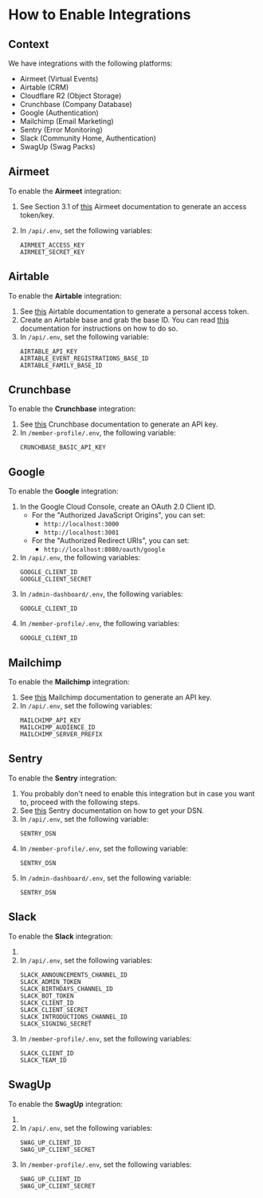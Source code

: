 # How to Enable Integrations

## Context

We have integrations with the following platforms:

- Airmeet (Virtual Events)
- Airtable (CRM)
- Cloudflare R2 (Object Storage)
- Crunchbase (Company Database)
- Google (Authentication)
- Mailchimp (Email Marketing)
- Sentry (Error Monitoring)
- Slack (Community Home, Authentication)
- SwagUp (Swag Packs)

## Airmeet

To enable the **Airmeet** integration:

1. See Section 3.1 of
   [this](https://help.airmeet.com/support/solutions/articles/82000467794-airmeet-public-api)
   Airmeet documentation to generate an access token/key.
2. In `/api/.env`, set the following variables:

   ```
   AIRMEET_ACCESS_KEY
   AIRMEET_SECRET_KEY
   ```

## Airtable

To enable the **Airtable** integration:

1. See [this](https://support.airtable.com/docs/creating-personal-access-tokens)
   Airtable documentation to generate a personal access token.
2. Create an Airtable base and grab the base ID. You can read
   [this](https://support.airtable.com/docs/finding-airtable-ids) documentation
   for instructions on how to do so.
3. In `/api/.env`, set the following variable:
   ```
   AIRTABLE_API_KEY
   AIRTABLE_EVENT_REGISTRATIONS_BASE_ID
   AIRTABLE_FAMILY_BASE_ID
   ```

## Crunchbase

To enable the **Crunchbase** integration:

1. See [this](https://data.crunchbase.com/docs/crunchbase-basic-getting-started)
   Crunchbase documentation to generate an API key.
2. In `/member-profile/.env`, the following variable:
   ```
   CRUNCHBASE_BASIC_API_KEY
   ```

## Google

To enable the **Google** integration:

1. In the Google Cloud Console, create an OAuth 2.0 Client ID.
   - For the "Authorized JavaScript Origins", you can set:
     - `http://localhost:3000`
     - `http://localhost:3001`
   - For the "Authorized Redirect URIs", you can set:
     - `http://localhost:8080/oauth/google`
2. In `/api/.env`, the following variables:
   ```
   GOOGLE_CLIENT_ID
   GOOGLE_CLIENT_SECRET
   ```
3. In `/admin-dashboard/.env`, the following variables:
   ```
   GOOGLE_CLIENT_ID
   ```
4. In `/member-profile/.env`, the following variables:
   ```
   GOOGLE_CLIENT_ID
   ```

## Mailchimp

To enable the **Mailchimp** integration:

1. See [this](https://mailchimp.com/help/about-api-keys) Mailchimp documentation
   to generate an API key.
2. In `/api/.env`, set the following variables:
   ```
   MAILCHIMP_API_KEY
   MAILCHIMP_AUDIENCE_ID
   MAILCHIMP_SERVER_PREFIX
   ```

## Sentry

To enable the **Sentry** integration:

1. You probably don't need to enable this integration but in case you want to,
   proceed with the following steps.
2. See
   [this](https://docs.sentry.io/product/sentry-basics/concepts/dsn-explainer)
   Sentry documentation on how to get your DSN.
3. In `/api/.env`, set the following variable:
   ```
   SENTRY_DSN
   ```
4. In `/member-profile/.env`, set the following variable:
   ```
   SENTRY_DSN
   ```
5. In `/admin-dashboard/.env`, set the following variable:
   ```
   SENTRY_DSN
   ```

## Slack

To enable the **Slack** integration:

1.
2. In `/api/.env`, set the following variables:
   ```
   SLACK_ANNOUNCEMENTS_CHANNEL_ID
   SLACK_ADMIN_TOKEN
   SLACK_BIRTHDAYS_CHANNEL_ID
   SLACK_BOT_TOKEN
   SLACK_CLIENT_ID
   SLACK_CLIENT_SECRET
   SLACK_INTRODUCTIONS_CHANNEL_ID
   SLACK_SIGNING_SECRET
   ```
3. In `/member-profile/.env`, set the following variables:
   ```
   SLACK_CLIENT_ID
   SLACK_TEAM_ID
   ```

## SwagUp

To enable the **SwagUp** integration:

1.
2. In `/api/.env`, set the following variables:
   ```
   SWAG_UP_CLIENT_ID
   SWAG_UP_CLIENT_SECRET
   ```
3. In `/member-profile/.env`, set the following variables:
   ```
   SWAG_UP_CLIENT_ID
   SWAG_UP_CLIENT_SECRET
   ```
